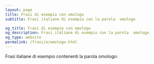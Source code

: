 ```yaml
---
layout: page
title: Frasi di esempio con omologo 
subtitle: Frasi italiane di esempio con la parola  omologo

og_title: Frasi di esempio con omologo 
og_description: Frasi italiane di esempio con la parola  omologo
og_type: website
permalink: /frasi/o/omologo.html
---
```


Frasi italiane di esempio contenenti la parola omologo:


